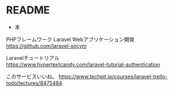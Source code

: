 # README

- 本

PHPフレームワーク Laravel Webアプリケーション開発    
https://github.com/laravel-socym

Laravelチュートリアル    
https://www.hypertextcandy.com/laravel-tutorial-authentication


このサービスいいね。
https://www.techpit.jp/courses/laravel-trello-todo/lectures/8475484

